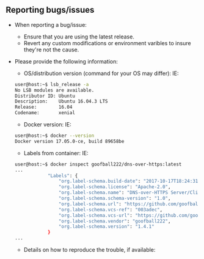## Reporting bugs/issues

* When reporting a bug/issue:
    * Ensure that you are using the latest release.
    * Revert any custom modifications or environment varibles to insure they're not the cause.

* Please provide the following information:
    * OS/distribution version (command for your OS may differ):
    IE:
    ```bash
    user@host:~$ lsb_release -a
    No LSB modules are available.
    Distributor ID: Ubuntu
    Description:    Ubuntu 16.04.3 LTS
    Release:        16.04
    Codename:       xenial
    ```

    * Docker version:
    IE:
    ```bash
    user@host:~$ docker --version
    Docker version 17.05.0-ce, build 89658be
    ```

    * Labels from container:
    IE:
    ```bash
    user@host:~$ docker inspect goofball222/dns-over-https:latest
    ...
                "Labels": {
                    "org.label-schema.build-date": "2017-10-17T18:24:31Z",
                    "org.label-schema.license": "Apache-2.0",
                    "org.label-schema.name": "DNS-over-HTTPS Server/Client",
                    "org.label-schema.schema-version": "1.0",
                    "org.label-schema.url": "https://github.com/goofball222/dns-over-https",
                    "org.label-schema.vcs-ref": "003adec",
                    "org.label-schema.vcs-url": "https://github.com/goofball222/dns-over-https.git",
                    "org.label-schema.vendor": "goofball222",
                    "org.label-schema.version": "1.4.1"
                }
    ...
    ```

    * Details on how to reproduce the trouble, if available:
